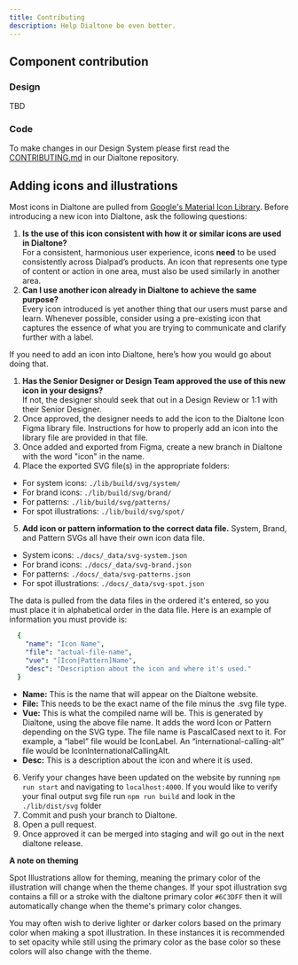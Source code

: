 ```yaml
---
title: Contributing
description: Help Dialtone be even better.
---
```

## Component contribution
### Design
TBD
### Code
To make changes in our Design System please first read the [CONTRIBUTING.md](https://github.com/dialpad/dialtone/blob/staging/.github/CONTRIBUTING.md#contributing) in our Dialtone repository.

## Adding icons and illustrations
Most icons in Dialtone are pulled from [Google's Material Icon Library](https://material.io/resources/icons/?style=baseline). Before introducing a new icon into Dialtone, ask the following questions:
1. **Is the use of this icon consistent with how it or similar icons are used in Dialtone?**  
For a consistent, harmonious user experience, icons **need** to be used consistently across Dialpad’s products.
An icon that represents one type of content or action in one area, must also be used similarly in another area.
2. **Can I use another icon already in Dialtone to achieve the same purpose?**  
Every icon introduced is yet another thing that our users must parse and learn. Whenever possible, consider using a pre-existing
icon that captures the essence of what you are trying to communicate and clarify further with a label.

If you need to add an icon into Dialtone, here’s how you would go about doing that.

1. **Has the Senior Designer or Design Team approved the use of this new icon in your designs?**  
If not, the designer should seek that out in a Design Review or 1:1 with their Senior Designer.
2. Once approved, the designer needs to add the icon to the Dialtone Icon Figma library file. Instructions for how to properly add an icon into the library file are provided in that file.
3. Once added and exported from Figma, create a new branch in Dialtone with the word "icon" in the name.
4. Place the exported SVG file(s) in the appropriate folders:
 - For system icons: `./lib/build/svg/system/`
 - For brand icons: `./lib/build/svg/brand/`
 - For patterns: `./lib/build/svg/patterns/`
 -  For spot illustrations: `./lib/build/svg/spot/`
5. **Add icon or pattern information to the correct data file.** System, Brand, and Pattern SVGs all have their own icon data file.
 - System icons: `./docs/_data/svg-system.json`
 - For brand icons: `./docs/_data/svg-brand.json`
 - For patterns: `./docs/_data/svg-patterns.json`
 - For spot illustrations: `./docs/_data/svg-spot.json`

The data is pulled from the data files in the ordered it's entered, so you must place it in alphabetical order in the data file. Here is an example of information you must provide is:

```yaml
  {
    "name": "Icon Name",
    "file": "actual-file-name",
    "vue": "[Icon|Pattern]Name",
    "desc": "Description about the icon and where it's used."
  }
```

- **Name:** This is the name that will appear on the Dialtone website.
- **File:** This needs to be the exact name of the file minus the .svg file type.
- **Vue:** This is what the compiled name will be. This is generated by Dialtone, using the above file name. It adds the word Icon or Pattern depending on the SVG type. The file name is PascalCased next to it. For example, a “label” file would be IconLabel. An “international-calling-alt” file would be IconInternationalCallingAlt.
- **Desc:** This is a description about the icon and where it is used.

6. Verify your changes have been updated on the website by running `npm run start` and navigating to `localhost:4000`. If you would like to verify your final output svg file run `npm run build` and look in the `./lib/dist/svg` folder
7. Commit and push your branch to Dialtone.
8. Open a pull request.
9. Once approved it can be merged into staging and will go out in the next dialtone release.

**A note on theming**

Spot Illustrations allow for theming, meaning the primary color of the illustration will change when the theme changes. If your spot illustration svg contains a fill or a stroke with the dialtone primary color `#6C3DFF` then it will automatically change when the theme's primary color changes.

You may often wish to derive lighter or darker colors based on the primary color when making a spot illustration. In these instances it is recommended to set opacity while still using the primary color as the base color so these colors will also change with the theme.
  
